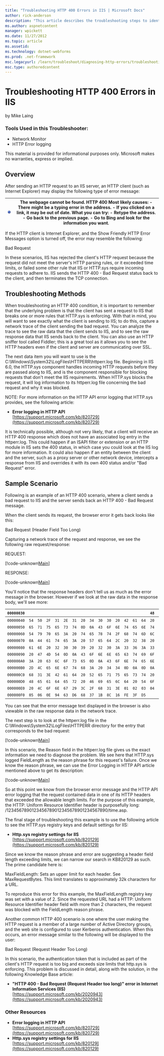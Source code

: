 ```yaml
---
title: "Troubleshooting HTTP 400 Errors in IIS | Microsoft Docs"
author: rick-anderson
description: "This article describes the troubleshooting steps to identify the cause of various HTTP 400 errors when using IIS."
ms.author: aspnetcontent
manager: wpickett
ms.date: 11/27/2012
ms.topic: article
ms.assetid: 
ms.technology: dotnet-webforms
ms.prod: .net-framework
msc.legacyurl: /learn/troubleshoot/diagnosing-http-errors/troubleshooting-http-400-errors-in-iis
msc.type: authoredcontent
---
```

Troubleshooting HTTP 400 Errors in IIS
====================
by Mike Laing

### Tools Used in this Troubleshooter:

- Network Monitor
- HTTP Error logging

This material is provided for informational purposes only. Microsoft makes no warranties, express or implied.

## Overview

After sending an HTTP request to an IIS server, an HTTP client (such as Internet Explorer) may display the following type of error message:


| ![](troubleshooting-http-400-errors-in-iis/_static/image1.png) | The webpage cannot be found. HTTP 400 Most likely causes: - There might be a typing error in the address. - If you clicked on a link, it may be out of date. What you can try: - Retype the address. - Go back to the previous page. - Go to Bing and look for the information you want. |
| --- | --- |


If the HTTP client is Internet Explorer, and the Show Friendly HTTP Error Messages option is turned off, the error may resemble the following:

Bad Request

In these scenarios, IIS has rejected the client's HTTP request because the request did not meet the server's HTTP parsing rules, or it exceeded time limits, or failed some other rule that IIS or HTTP.sys require incoming requests to adhere to. IIS sends the HTTP 400 - Bad Request status back to the client, and then terminates the TCP connection.

## Troubleshooting Methods

When troubleshooting an HTTP 400 condition, it is important to remember that the underlying problem is that the client has sent a request to IIS that breaks one or more rules that HTTP.sys is enforcing. With that in mind, you will want to see exactly what the client is sending to IIS; to do this, capture a network trace of the client sending the bad request. You can analyze the trace to see the raw data that the client sends to IIS, and to see the raw response data that IIS sends back to the client. You can also use an HTTP sniffer tool called Fiddler; this is a great tool as it allows you to see the HTTP headers even if the client and server are communicating over SSL.

The next data item you will want to use is the C:\Windows\System32\LogFiles\HTTPERR\httperr.log file. Beginning in IIS 6.0, the HTTP.sys component handles incoming HTTP requests before they are passed along to IIS, and is the component responsible for blocking requests that don't meet the IIS requirements. When HTTP.sys blocks the request, it will log information to its httperr.log file concerning the bad request and why it was blocked.

NOTE: For more information on the HTTP API error logging that HTTP.sys provides, see the following article:

- **Error logging in HTTP API**  
    [https://support.microsoft.com/kb/820729](https://support.microsoft.com/kb/820729)

It is technically possible, although not very likely, that a client will receive an HTTP 400 response which does not have an associated log entry in the httperr.log. This could happen if an ISAPI filter or extension or an HTTP module in IIS sets the 400 status, in which case you could look at the IIS log for more information. It could also happen if an entity between the client and the server, such as a proxy server or other network device, intercepts a response from IIS and overrides it with its own 400 status and/or &quot;Bad Request&quot; error.

## Sample Scenario

Following is an example of an HTTP 400 scenario, where a client sends a bad request to IIS and the server sends back an HTTP 400 - Bad Request message.

When the client sends its request, the browser error it gets back looks like this:

Bad Request (Header Field Too Long)

Capturing a network trace of the request and response, we see the following raw request/response:

REQUEST:

[!code-unknown[Main](troubleshooting-http-400-errors-in-iis/samples/sample-131698-1.unknown)]

RESPONSE:

[!code-unknown[Main](troubleshooting-http-400-errors-in-iis/samples/sample-131698-2.unknown)]

You'll notice that the response headers don't tell us as much as the error message in the browser. However if we look at the raw data in the response body, we'll see more:


| `00000030` |  |  |  |  |  |  |  |  |  |  |  |  |  |  | `48` | `54` | `HT` |
| --- | --- | --- | --- | --- | --- | --- | --- | --- | --- | --- | --- | --- | --- | --- | --- | --- | --- |
| `00000040` | `54` | `50` | `2F` | `31` | `2E` | `31` | `20` | `34` | `30` | `30` | `20` | `42` | `61` | `64` | `20` | `52` | `TP/1.1.400.Bad.R` |
| `00000050` | `65` | `71` | `75` | `65` | `73` | `74` | `0D` | `0A` | `43` | `6F` | `6E` | `74` | `65` | `6E` | `74` | `2D` | `equest..Content-` |
| `00000060` | `54` | `79` | `70` | `65` | `3A` | `20` | `74` | `65` | `78` | `74` | `2F` | `68` | `74` | `6D` | `6C` | `0D` | `Type:.text/html.` |
| `00000070` | `0A` | `44` | `61` | `74` | `65` | `3A` | `20` | `57` | `65` | `64` | `2C` | `20` | `32` | `38` | `20` | `4A` | `.Date:.Wed,.28.J` |
| `00000080` | `61` | `6E` | `20` | `32` | `30` | `30` | `39` | `20` | `32` | `30` | `3A` | `33` | `36` | `3A` | `33` | `36` | `an.2009.20:36:36` |
| `00000090` | `20` | `47` | `4D` | `54` | `0D` | `0A` | `43` | `6F` | `6E` | `6E` | `65` | `63` | `74` | `69` | `6F` | `6E` | `.GMT..Connection` |
| `000000A0` | `3A` | `20` | `63` | `6C` | `6F` | `73` | `65` | `0D` | `0A` | `43` | `6F` | `6E` | `74` | `65` | `6E` | `74` | `:.close..Content` |
| `000000B0` | `2D` | `4C` | `65` | `6E` | `67` | `74` | `68` | `3A` | `20` | `34` | `34` | `0D` | `0A` | `0D` | `0A` | `3C` | `-Length:.44....<` |
| `000000C0` | `68` | `31` | `3E` | `42` | `61` | `64` | `20` | `52` | `65` | `71` | `75` | `65` | `73` | `74` | `20` | `28` | `h1>Bad.Request.(` |
| `000000D0` | `48` | `65` | `61` | `64` | `65` | `72` | `20` | `46` | `69` | `65` | `6C` | `64` | `20` | `54` | `6F` | `6F` | `Header.Field.Too` |
| `000000E0` | `20` | `4C` | `6F` | `6E` | `67` | `29` | `3C` | `2F` | `68` | `31` | `3E` | `01` | `02` | `03` | `04` | `05` | `.Long)</h1>.....` |
| `000000F0` | `05` | `06` | `0E` | `94` | `63` | `D6` | `68` | `37` | `1B` | `8C` | `16` | `FE` | `3F` | `D5` |  |  | `....c.h7....?.` |


You can see that the error message text displayed in the browser is also viewable in the raw response data in the network trace.

The next step is to look at the httperr.log file in the C:\Windows\System32\LogFiles\HTTPERR directory for the entry that corresponds to the bad request:

[!code-unknown[Main](troubleshooting-http-400-errors-in-iis/samples/sample-131698-3.unknown)]

In this scenario, the Reason field in the httperr.log file gives us the exact information we need to diagnose the problem. We see here that HTTP.sys logged FieldLength as the reason phrase for this request's failure. Once we know the reason phrase, we can use the Error Logging in HTTP API article mentioned above to get its description:

[!code-unknown[Main](troubleshooting-http-400-errors-in-iis/samples/sample-131698-4.unknown)]

So at this point we know from the browser error message and the HTTP API error logging that the request contained data in one of its HTTP headers that exceeded the allowable length limits. For the purpose of this example, the HTTP: Uniform Resource Identifier header is purposefully long: /1234567890123456789012345678901234567890/time.asp.

The final stage of troubleshooting this example is to use the following article to see the HTTP.sys registry keys and default settings for IIS:

- **Http.sys registry settings for IIS**  
    [https://support.microsoft.com/kb/820129](https://support.microsoft.com/kb/820129)

Since we know the reason phrase and error are suggesting a header field length exceeding limits, we can narrow our search in KB820129 as such. The prime candidate here is:

MaxFieldLength: Sets an upper limit for each header. See MaxRequestBytes. This limit translates to approximately 32k characters for a URL.

To reproduce this error for this example, the MaxFieldLength registry key was set with a value of 2. Since the requested URL had a HTTP: Uniform Resource Identifier header field with more than 2 characters, the request was blocked with the FieldLength reason phrase.

Another common HTTP 400 scenario is one where the user making the HTTP request is a member of a large number of Active Directory groups, and the web site is configured to user Kerberos authentication. When this occurs, an error message similar to the following will be displayed to the user:

Bad Request (Request Header Too Long)

In this scenario, the authentication token that is included as part of the client's HTTP request is too big and exceeds size limits that http.sys is enforcing. This problem is discussed in detail, along with the solution, in the following Knowledge Base article:

- **&quot;HTTP 400 - Bad Request (Request Header too long)&quot; error in Internet Information Services (IIS)**  
    [https://support.microsoft.com/kb/2020943](https://support.microsoft.com/kb/2020943)

### Other Resources

- **Error logging in HTTP API**  
    [https://support.microsoft.com/kb/820729](https://support.microsoft.com/kb/820729)
- **Http.sys registry settings for IIS**  
    [https://support.microsoft.com/kb/820129](https://support.microsoft.com/kb/820129)